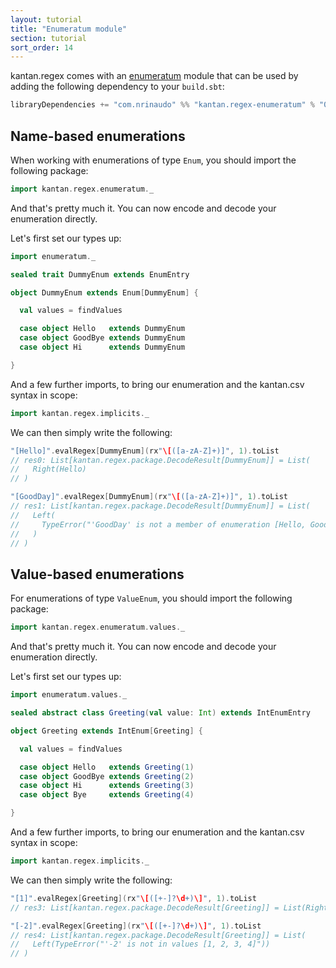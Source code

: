 ```yaml
---
layout: tutorial
title: "Enumeratum module"
section: tutorial
sort_order: 14
---
```

kantan.regex comes with an [enumeratum](https://github.com/lloydmeta/enumeratum) module that can be used
by adding the following dependency to your `build.sbt`:

```scala
libraryDependencies += "com.nrinaudo" %% "kantan.regex-enumeratum" % "0.5.1"
```

## Name-based enumerations

When working with enumerations of type `Enum`, you should import the following package:

```scala
import kantan.regex.enumeratum._
```

And that's pretty much it. You can now encode and decode your enumeration directly.

Let's first set our types up:

```scala
import enumeratum._

sealed trait DummyEnum extends EnumEntry

object DummyEnum extends Enum[DummyEnum] {

  val values = findValues

  case object Hello   extends DummyEnum
  case object GoodBye extends DummyEnum
  case object Hi      extends DummyEnum

}
```

And a few further imports, to bring our enumeration and the kantan.csv syntax in scope:

```scala
import kantan.regex.implicits._
```


We can then simply write the following:

```scala
"[Hello]".evalRegex[DummyEnum](rx"\[([a-zA-Z]+)]", 1).toList
// res0: List[kantan.regex.package.DecodeResult[DummyEnum]] = List(
//   Right(Hello)
// )

"[GoodDay]".evalRegex[DummyEnum](rx"\[([a-zA-Z]+)]", 1).toList
// res1: List[kantan.regex.package.DecodeResult[DummyEnum]] = List(
//   Left(
//     TypeError("'GoodDay' is not a member of enumeration [Hello, GoodBye, Hi]")
//   )
// )
```



## Value-based enumerations

For enumerations of type `ValueEnum`, you should import the following package:

```scala
import kantan.regex.enumeratum.values._
```

And that's pretty much it. You can now encode and decode your enumeration directly.

Let's first set our types up:

```scala
import enumeratum.values._

sealed abstract class Greeting(val value: Int) extends IntEnumEntry

object Greeting extends IntEnum[Greeting] {

  val values = findValues

  case object Hello   extends Greeting(1)
  case object GoodBye extends Greeting(2)
  case object Hi      extends Greeting(3)
  case object Bye     extends Greeting(4)

}
```

And a few further imports, to bring our enumeration and the kantan.csv syntax in scope:

```scala
import kantan.regex.implicits._
```

We can then simply write the following:

```scala
"[1]".evalRegex[Greeting](rx"\[([+-]?\d+)\]", 1).toList
// res3: List[kantan.regex.package.DecodeResult[Greeting]] = List(Right(Hello))

"[-2]".evalRegex[Greeting](rx"\[([+-]?\d+)\]", 1).toList
// res4: List[kantan.regex.package.DecodeResult[Greeting]] = List(
//   Left(TypeError("'-2' is not in values [1, 2, 3, 4]"))
// )
```
